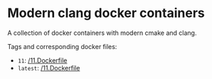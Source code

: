# Modern clang docker containers

A collection of docker containers with modern cmake and clang.

Tags and corresponding docker files: 

- `11`: [/11.Dockerfile](/11.Dockerfile/Dockerfile)
- `latest`: [/11.Dockerfile](/11.Dockerfile/Dockerfile)
